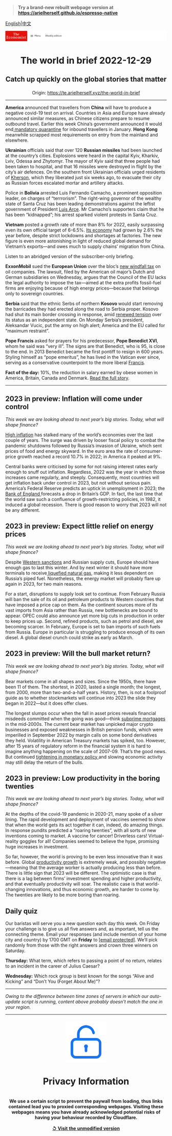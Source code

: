 > **Try a brand-new rebuilt webpage version at https://arielherself.github.io/espresso-native**

[English](https://github.com/arielherself/espresso/blob/main/README.md)|[中文](https://github-com.translate.goog/arielherself/espresso/blob/main/README.md?_x_tr_sl=en&_x_tr_tl=zh-CN&_x_tr_hl=zh-CN&_x_tr_pto=wapp)



![The Economist](menubar.png)

# <p align="center">The world in brief 2022-12-29</p>

## <p align="center">Catch up quickly on the global stories that matter</p>

<p align="center">Origin: <a href="https://te.arielherself.xyz/the-world-in-brief">https://te.arielherself.xyz/the-world-in-brief</a><hr>

<strong>America </strong>announced that travellers from <strong>China </strong>will have to produce a negative covid-19 test on arrival. Countries in Asia and Europe have already announced similar measures, as Chinese citizens prepare to resume outbound travel. Earlier this week China’s government announced it would end[ mandatory quarantine](https://te.arielherself.xyz/leaders/2022/12/07/china-is-loosening-its-covid-restrictions-at-great-risk) for inbound travellers in January. <strong>Hong Kong </strong>meanwhile scrapped most requirements on entry from the mainland and elsewhere.

<strong>Ukrainian</strong> officials said that over 120 <strong>Russian missiles</strong> had been launched at the country’s cities. Explosions were heard in the capital Kyiv, Kharkiv, Lviv, Odessa and Zhytomyr. The mayor of Kyiv said that three people had been taken to hospital, and that 16 missiles were destroyed in flight by the city’s air defences. On the southern front Ukrainian officials urged residents of [Kherson](https://te.arielherself.xyz/graphic-detail/2022/11/15/the-battle-for-kherson-in-maps), which they liberated just six weeks ago, to evacuate their city as Russian forces escalated mortar and artillery attacks. 

Police in <strong>Bolivia</strong> arrested Luis Fernando Camacho, a prominent opposition leader, on charges of “terrrorism”. The right-wing governor of the wealthy state of Santa Cruz has been leading demonstrations against the leftist government of President [Luis Arce](https://te.arielherself.xyz/the-americas/2020/10/24/dont-mess-up-bolivias-miracle). Mr Camacho’s supporters claim that he has been “kidnapped”; his arrest sparked violent protests in Santa Cruz.

<strong>Vietnam </strong>posted a growth rate of more than 8% for 2022, easily surpassing even its own official target of 6-6.5%. [Its economy](https://te.arielherself.xyz/asia/2022/09/22/vietnam-is-emerging-as-a-winner-from-the-era-of-deglobalisation) had grown by 2.6% the year before, despite strict lockdowns and shortages at factories. The new figure is even more astonishing in light of reduced global demand for Vietnam’s exports—and owes much to supply chains’ migration from China.

Listen to an abridged version of the subscriber-only briefing.

<strong>ExxonMobil</strong> sued the <strong>European Union</strong> over the bloc’s [new windfall tax](https://te.arielherself.xyz/the-economist-explains/2022/09/15/how-the-eu-intends-to-collect-windfall-profits-from-energy-firms) on oil companies. The lawsuit, filed by the American oil major’s Dutch and German subsidiaries on Wednesday, argues that the Council of the EU lacks the legal authority to impose the tax—aimed at the extra profits fossil-fuel firms are enjoying because of high energy prices—because that belongs only to sovereign countries.

<strong>Serbia </strong>said that the ethnic Serbs of northern <strong>Kosovo </strong>would start removing the barricades they had erected along the road to Serbia proper. Kosovo had shut its main border crossing in response, amid [renewed tension](https://te.arielherself.xyz/europe/2022/12/20/kosovo-and-serbia-are-on-the-verge-of-conflict-again) over its status as an independent state. On Monday Serbia’s president, Aleksandar Vucic, put the army on high alert; America and the EU called for “maximum restraint”.

<strong>Pope Francis </strong>asked for prayers for his predecessor, <strong>Pope Benedict XVI</strong>, whom he said was “very ill”. The signs are that Benedict, who is 95, is close to the end. In 2013 Benedict became the first pontiff to resign in 600 years. Styling himself as “pope emeritus”, he has lived in the Vatican ever since, serving as a conservative counterpoint to the more liberal [Francis](https://te.arielherself.xyz/europe/2022/12/20/pope-francis-has-failed-to-be-a-spiritual-mediator-in-ukraine).

<strong>Fact of the day:</strong> 10%, the reduction in salary earned by obese women in America, Britain, Canada and Denmark. [Read the full story](https://te.arielherself.xyz/christmas-specials/2022/12/20/the-economics-of-thinness).

----------

## 2023 in preview: Inflation will come under control

<em>This week we are looking ahead to next year’s big stories. Today, what will shape finance?</em>

[High inflation](https://te.arielherself.xyz/special-report/2022/10/05/the-inflation-problem-will-get-better-before-it-gets-worse) has stalked many of the world’s economies over the last couple of years. The surge was driven by looser fiscal policy to combat the pandemic shutdowns followed by Russia’s invasion of Ukraine, which sent prices of food and energy skyward. In the euro area the rate of consumer-price growth reached a record 10.7% in 2022; in America it peaked at 9%.

Central banks were criticised by some for not raising interest rates early enough to snuff out inflation. Regardless, 2022 was the year in which those increases came regularly, and steeply. Consequently, most countries will get inflation back under control in 2023, but not without serious pain. America’s Federal Reserve predicts an uptick in unemployment in 2023; the [Bank of England ](https://te.arielherself.xyz/britain/2022/10/27/the-bank-of-england-has-seen-off-several-threats)forecasts a drop in Britain’s GDP. In fact, the last time that the world saw such a confluence of growth-restricting policies, in 1982, it induced a global recession. There is good reason to worry that 2023 will not be any different. 

## 2023 in preview: Expect little relief on energy prices

<em>This week we are looking ahead to next year’s big stories. Today, what will shape finance?</em>

Despite [Western sanctions](https://te.arielherself.xyz/finance-and-economics/2022/08/24/western-sanctions-will-eventually-impair-russias-economy) and Russian supply cuts, Europe should have enough gas to last this winter. And by next winter it should have more terminals to receive[ liquefied natural gas](https://te.arielherself.xyz/business/2022/11/10/can-american-liquefied-natural-gas-rescue-europe), making it less dependent on Russia’s piped fuel. Nonetheless, the energy market will probably flare up again in 2023, for two main reasons.

For a start, disruptions to supply look set to continue. From February Russia will ban the sale of its oil and petroleum products to Western countries that have imposed a price cap on them. As the continent sources more of its vast imports from Asia rather than Russia, new bottlenecks are bound to appear. OPEC could also announce yet more big cuts in production in order to keep prices up. Second, refined products, such as petrol and diesel, are becoming scarcer. In February, Europe is set to ban imports of such fuels from Russia. Europe in particular is struggling to produce enough of its own diesel. A global diesel crunch could strike as early as March.

## 2023 in preview: Will the bull market return?

<em>This week we are looking ahead to next year’s big stories. Today, what will shape finance?</em>

Bear markets come in all shapes and sizes. Since the 1950s, there have been 11 of them. The shortest, in 2020, lasted a single month; the longest, from 2000, more than two-and-a-half years. History, then, is not a foolproof guide as to whether stockmarkets will continue into 2023 the slide they began in 2022—but it does offer clues.

The longest slumps occur when the fall in asset prices reveals financial misdeeds committed when the going was good—think [subprime mortgages](https://te.arielherself.xyz/special-report/2017/05/04/how-the-2007-08-crisis-unfolded) in the mid-2000s. The current bear market has unpicked major crypto businesses and exposed weaknesses in British pension funds, which were imperilled in September 2022 by margin calls on some bond derivatives they held. Volatility in American Treasury markets has spiked, too. However, after 15 years of regulatory reform in the financial system it is hard to imagine anything happening on the scale of 2007-09. That’s the good news. But continued [tightening in monetary policy ](https://te.arielherself.xyz/finance-and-economics/2022/10/13/rates-are-rising-at-unprecedented-speed-when-will-they-bite)and slowing economic activity may still delay the return of the bulls.

## 2023 in preview: Low productivity in the boring twenties

<em>This week we are looking ahead to next year’s big stories. Today, what will shape finance?</em>

At the depths of the covid-19 pandemic in 2020-21, many spoke of a silver lining. The rapid development and deployment of vaccines seemed to show that when the world gets its act together it can, indeed, do amazing things. In response pundits predicted a “roaring twenties”, with all sorts of new inventions coming to market. A vaccine for cancer! Driverless cars! Virtual-reality goggles for all! Companies seemed to believe the hype, promising huge increases in investment.

So far, however, the world is proving to be even less innovative than it was before. Global [productivity growth](https://te.arielherself.xyz/leaders/2022/12/14/why-are-the-rich-worlds-politicians-giving-up-on-economic-growth) is extremely weak, and possibly negative—meaning that the average worker is actually producing less than before. There is little sign that 2023 will be different. The optimistic case is that there is a lag between firms’ investment spending and higher productivity, and that eventually productivity will soar. The realistic case is that world-changing innovations, and thus economic growth, are harder to come by. The twenties are likely to be more boring than roaring.

## Daily quiz

Our baristas will serve you a new question each day this week. On Friday your challenge is to give us all five answers and, as important, tell us the connecting theme. Email your responses (and include mention of your home city and country) by 1700 GMT on <strong>Friday</strong> to [<span class="__cf_email__" data-cfemail="b6e7c3dfccf3c5c6c4d3c5c5d9f6d3d5d9d8d9dbdfc5c298d5d9db">[email&#160;protected]</span>](https://mail.google.com/mail/?view=cm&amp;fs=1&amp;tf=1&amp;to=QuizEspresso@te.arielherself.xyz). We’ll pick randomly from those with the right answers and crown three winners on Saturday.

<strong>Thursday:</strong> What term, which refers to passing a point of no return, relates to an incident in the career of Julius Caesar?

<strong>Wednesday:</strong> Which rock group is best known for the songs “Alive and Kicking” and “Don’t You (Forget About Me)”?

----------

*Owing to the difference between time zones of servers in which our auto-update script is running, content above probably doesn't match the one in your region.*

|<br><div align="center"><img src="unlock.png" /><h1>Privacy Information</h1></div></br>We use a certain script to prevent the paywall from loading, thus links contained lead you to proxied corresponding webpages. Visiting these webpages means you have already acknowledged potential risks of having your behaviour recorded by Cloudflare.<br><br>[&#x21BA; Visit the unmodified version](README.raw.md)<br><br>|
|-----|
